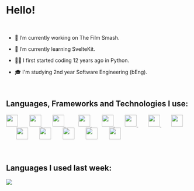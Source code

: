 
<h1> Hello! </h1>

</br>

- 🔭 I’m currently working on The Film Smash.


- 🌱 I’m currently learning SvelteKit.
 
 
- 👨‍💻 I first started coding 12 years ago in Python.
 

- 🎓 I'm studying 2nd year Software Engineering (bEng).

</br>



<h2> Languages, Frameworks and Technologies I use: </h2>
<a href= https://github.com/AlfieFitch?tab=repositories&q=&type=&language=python&sort= > <img width ='32px' src ='https://raw.githubusercontent.com/rahulbanerjee26/githubAboutMeGenerator/main/icons/python.svg'></a>   &nbsp&nbsp&nbsp&nbsp&nbsp&nbsp
<a href= https://github.com/AlfieFitch?tab=repositories&q=&type=&language=reactjs&sort= > <img width ='32px' src ='https://raw.githubusercontent.com/rahulbanerjee26/githubAboutMeGenerator/main/icons/reactjs.svg'>   </a>   &nbsp&nbsp&nbsp&nbsp&nbsp&nbsp
<a href= https://github.com/AlfieFitch?tab=repositories&q=&type=&language=javascript&sort= > <img width ='32px' src ='https://raw.githubusercontent.com/rahulbanerjee26/githubAboutMeGenerator/main/icons/javascript.svg'>   </a> &nbsp&nbsp&nbsp&nbsp &nbsp &nbsp
<a href= https://github.com/AlfieFitch?tab=repositories&q=&type=&language=html&sort= > <img width ='32px' src ='https://raw.githubusercontent.com/rahulbanerjee26/githubAboutMeGenerator/main/icons/html.svg'>   </a>   &nbsp&nbsp&nbsp&nbsp&nbsp&nbsp
<a href= https://github.com/AlfieFitch?tab=repositories&q=&type=&language=css&sort= > <img width ='32px' src ='https://raw.githubusercontent.com/rahulbanerjee26/githubAboutMeGenerator/main/icons/css.svg'>   </a>   &nbsp&nbsp&nbsp&nbsp&nbsp&nbsp
<a href= https://github.com/AlfieFitch?tab=repositories&q=&type=&language=java&sort= > <img width ='32px' src ='https://raw.githubusercontent.com/rahulbanerjee26/githubAboutMeGenerator/main/icons/java.svg'>   </a>   &nbsp&nbsp&nbsp&nbsp&nbsp&nbsp
<a href= https://github.com/AlfieFitch?tab=repositories&q=&type=&language=firebasel&sort= > <img width ='32px' src ='https://www.vectorlogo.zone/logos/firebase/firebase-icon.svg'>   </a>   &nbsp&nbsp&nbsp&nbsp&nbsp&nbsp
<a href= https://github.com/AlfieFitch?tab=repositories&q=&type=&language=appwrite&sort= > <img width ='32px' src ='https://www.vectorlogo.zone/logos/appwriteio/appwriteio-icon.svg'>   </a>   &nbsp&nbsp&nbsp&nbsp&nbsp&nbsp
<a href= https://github.com/AlfieFitch?tab=repositories&q=&type=&language=nginx&sort= > <img width ='32px' src ='https://raw.githubusercontent.com/rahulbanerjee26/githubProfileReadmeGenerator/main/icons/nginx.svg'></a>   &nbsp&nbsp&nbsp&nbsp&nbsp&nbsp
<a href= https://github.com/AlfieFitch?tab=repositories&q=&type=&language=nginx&sort= > <img width ='32px' src ='https://raw.githubusercontent.com/rahulbanerjee26/githubProfileReadmeGenerator/main/icons/svelte.svg'></a>   &nbsp&nbsp&nbsp&nbsp&nbsp&nbsp
<a href= https://github.com/AlfieFitch?tab=repositories&q=&type=&language=nginx&sort= > <img width ='32px' src ='https://raw.githubusercontent.com/rahulbanerjee26/githubProfileReadmeGenerator/main/icons/haskell.svg'></a>   &nbsp&nbsp&nbsp&nbsp&nbsp&nbsp
<a href= https://github.com/AlfieFitch?tab=repositories&q=&type=&language=nginx&sort= > <img width ='32px' src ='https://www.vectorlogo.zone/logos/cloudflare/cloudflare-icon.svg'></a>   &nbsp&nbsp&nbsp&nbsp&nbsp&nbsp
<a href= https://github.com/AlfieFitch?tab=repositories&q=&type=&language=nginx&sort= > <img width ='32px' src ='https://www.vectorlogo.zone/logos/oracle/oracle-icon.svg'></a>   &nbsp&nbsp&nbsp&nbsp&nbsp&nbsp
</br>
</br> 
</br>
<h2> Languages I used last week: </h2>
<a href="https://github.com/anuraghazra/github-readme-stats">
<img align="center" src="https://github-readme-stats.vercel.app/api/wakatime?username=@Alfie_Fitch&compact=True"/>
</a>
<br>
